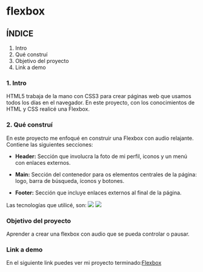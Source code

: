 # flexbox

## ÍNDICE
1. Intro
2. Qué construí
3. Objetivo del proyecto
4. Link a demo

### 1. Intro
HTML5 trabaja de la mano con CSS3 para crear páginas web que usamos todos los días en el navegador. En este proyecto, con los conocimientos de HTML y CSS realicé una Flexbox. 

### 2. Qué construí
En este proyecto me enfoqué en construir una Flexbox con audio relajante. 
Contiene las siguientes secciones:

- **Header:** Sección que involucra la foto de mi perfil, iconos y un menú con enlaces externos.

- **Main:** Sección del contenedor para os elementos centrales de la página: logo, barra de búsqueda, íconos y botones.

- **Footer:** Sección que incluye enlaces externos al final de la página.

Las tecnologías que utilicé, son: 
<img src="https://img.shields.io/badge/HTML5-E34F26?style=for-the-badge&logo=html5&logoColor=white" />
<img src="https://img.shields.io/badge/CSS3-1572B6?style=for-the-badge&logo=css3&logoColor=white" />

### Objetivo del proyecto
Aprender a crear una flexbox con audio que se pueda controlar o pausar.

### Link a demo
En el siguiente link puedes ver mi proyecto terminado:[Flexbox](https://flexbox-azure-theta.vercel.app/)
